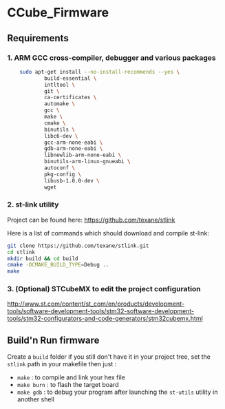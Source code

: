 # CCube_Firmware

## Requirements

### 1. ARM GCC cross-compiler, debugger and various packages

```bash
    sudo apt-get install --no-install-recommends --yes \
            build-essential \
            intltool \
            git \
            ca-certificates \
            automake \
            gcc \
            make \
            cmake \
            binutils \
            libc6-dev \
            gcc-arm-none-eabi \
            gdb-arm-none-eabi \
            libnewlib-arm-none-eabi \
            binutils-arm-linux-gnueabi \
            autoconf \
            pkg-config \
            libusb-1.0.0-dev \
            wget
```

### 2. st-link utility

Project can be found here: https://github.com/texane/stlink

Here is a list of commands which should download and compile st-link:

```bash
git clone https://github.com/texane/stlink.git
cd stlink
mkdir build && cd build
cmake -DCMAKE_BUILD_TYPE=Debug ..
make
```

### 3. (Optional) STCubeMX to edit the project configuration

http://www.st.com/content/st_com/en/products/development-tools/software-development-tools/stm32-software-development-tools/stm32-configurators-and-code-generators/stm32cubemx.html

## Build'n Run firmware

Create a `build` folder if you still don't have it in your project tree, set the `stlink` path in your makefile then just :

* `make`      : to compile and link your hex file
* `make burn` : to flash the target board
* `make gdb`  : to debug your program after launching the `st-utils` utility in another shell
